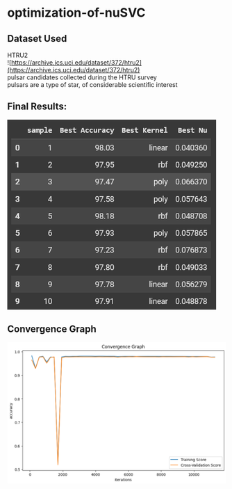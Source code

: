 # optimization-of-nuSVC

## Dataset Used
HTRU2 <br>
![https://archive.ics.uci.edu/dataset/372/htru2](https://archive.ics.uci.edu/dataset/372/htru2) <br>
pulsar candidates collected during the HTRU survey <br>
pulsars are a type of star, of considerable scientific interest

## Final Results:
![results](https://github.com/blondedman/optimization-of-nuSVC/blob/main/nuSVC-results.png?raw=true)

## Convergence Graph
![convergence](https://github.com/blondedman/optimization-of-nuSVC/blob/main/nuSVC-convergence.png?raw=true)
